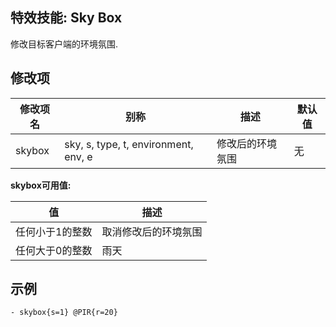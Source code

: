 特效技能: Sky Box
--------------------------

修改目标客户端的环境氛围.

修改项
----------

| 修改项名 | 别称    | 描述                                                                                                    | 默认值 |
|-----------|------------|----------------------------------------------------------------------------------------------------------------|---------------|
| skybox           | sky, s, type, t, environment, env, e | 修改后的环境氛围 | 无 |

**skybox可用值:**

| 值 | 描述 |
| ----- | ----------- |
| 任何小于1的整数 | 取消修改后的环境氛围 |
| 任何大于0的整数 | 雨天 |

示例
--------

```
- skybox{s=1} @PIR{r=20}
```

